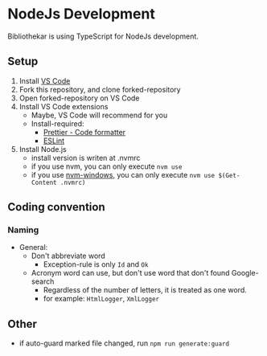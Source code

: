 # NodeJs Development
Bibliothekar is using TypeScript for NodeJs development.  

## Setup
1. Install [VS Code](https://code.visualstudio.com/)
1. Fork this repository, and clone forked-repository
1. Open forked-repository on VS Code
1. Install VS Code extensions
   - Maybe, VS Code will recommend for you
   - Install-required: 
     - [Prettier - Code formatter](https://marketplace.visualstudio.com/items?itemName=esbenp.prettier-vscode)
     - [ESLint](https://marketplace.visualstudio.com/items?itemName=dbaeumer.vscode-eslint)
1. Install Node.js
   - install version is writen at .nvmrc
   - if you use nvm, you can only execute `nvm use`
   - if you use [nvm-windows](https://github.com/coreybutler/nvm-windows), you can only execute `nvm use $(Get-Content .nvmrc)`

## Coding convention
### Naming
- General:
  - Don't abbreviate word
    - Exception-rule is only `Id` and `Ok`
  - Acronym word can use, but don't use word that don't found Google-search
    - Regardless of the number of letters, it is treated as one word.
    - for example: `HtmlLogger`, `XmlLogger`

## Other
- if auto-guard marked file changed, run `npm run generate:guard`
